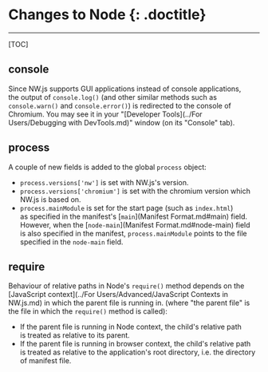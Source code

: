 # Changes to Node {: .doctitle}
---

[TOC]

## console
Since NW.js supports GUI applications instead of console applications, the output of `console.log()` (and other similar methods such as `console.warn()` and `console.error()`) is redirected to the console of Chromium. You may see it in your "[Developer Tools](../For Users/Debugging with DevTools.md)" window (on its "Console" tab).

## process
A couple of new fields is added to the global `process` object:

* `process.versions['nw']` is set with NW.js's version.
* `process.versions['chromium']` is set with the chromium version which NW.js is based on.
* `process.mainModule` is set for the start page (such as `index.html`) as specified in the manifest's [`main`](Manifest Format.md#main) field. However, when the [`node-main`](Manifest Format.md#node-main) field is also specified in the manifest, `process.mainModule` points to the file specified in the `node-main` field.

## require
Behaviour of relative paths in Node's `require()` method depends on the [JavaScript context](../For Users/Advanced/JavaScript Contexts in NW.js.md) in which the parent file is running in. (where "the parent file" is the file in which the `require()` method is called):

* If the parent file is running in Node context, the child's relative path is treated as relative to its parent.
* If the parent file is running in browser context, the child's relative path is treated as relative to the application's root directory, i.e. the directory of manifest file.
